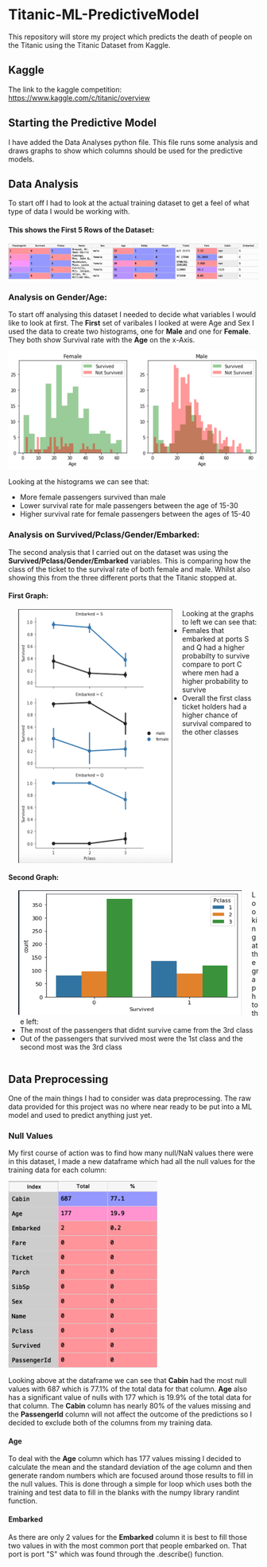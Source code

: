# Titanic-ML-PredictiveModel
This repository will store my project which predicts the death of people on the Titanic using the Titanic Dataset from Kaggle.

## Kaggle
The link to the kaggle competition: https://www.kaggle.com/c/titanic/overview

## Starting the Predictive Model
I have added the Data Analyses python file. This file runs some analysis and draws graphs to show which columns should be used for the predictive models.


## Data Analysis
To start off I had to look at the actual training dataset to get a feel of what type of data I would be working with.

#### This shows the First 5 Rows of the Dataset:

![alt-text](img/Train_Head.png)




### Analysis on Gender/Age:

To start off analysing this dataset I needed to decide what variables I would like to look at first. 
The __First__ set of varibales I looked at were Age and Sex
I used the data to create two histograms, one for **Male** and one for **Female**.
They both show Survival rate with the **Age** on the x-Axis.

![Histogram](img/Histogram.png )

Looking at the histograms we can see that:
 * More female passengers survived than male
 * Lower survival rate for male passengers between the age of 15-30 
 * Higher survival rate for female passengers between the ages of 15-40


### Analysis on Survived/Pclass/Gender/Embarked:

The second analysis that I carried out on the dataset was using the **Survived/Pclass/Gender/Embarked** variables. This is comparing how the class of the ticket to the survival rate of both female and male. Whilst also showing this from the three different ports that the Titanic stopped at. 

#### First Graph:

<table>
 <div class="col-md-6" img> 
  <img align='left' src="img/Pclass.png" width="310" height="510" hspace="20"/>   
 <div>
 <div class="col-md-6" text>
  <tr>
   <ul> Looking at the graphs to left we can see that:
    <li> Females that embarked at ports S and Q had a higher probabilty to survive compare to port C where men had a higher            probability to survive
    <li> Overall the first class ticket holders had a higher chance of survival compared to the other classes 
  </ul>
  </tr>
 </div>
</table>

#### Second Graph:
<table>
 <div calss='col=md-6'> 
  <img align='left' src="img/Survived.png" width="450" height="250" hspace="20"/>
 <div>
 <div class="col-md-6" text>
  <tr>
   <ul> Looking at the graph to the left:
    <li> The most of the passengers that didnt survive came from the 3rd class
    <li> Out of the passengers that survived most were the 1st class and the second most was the 3rd class
   </li>
  </tr>
 </div>
</table>
 
 
 
## Data Preprocessing

One of the main things I had to consider was data preprocessing. The raw data provided for this project was no where near ready to be put into a ML model and used to predict anything just yet. 

### Null Values

My first course of action was to find how many null/NaN values there were in this dataset, I made a new dataframe which had all the null values for the training data for each column:

<img src="img/Missing_value.png" width="300" height="375">

Looking above at the dataframe we can see that **Cabin** had the most null values with 687 which is 77.1% of the total data for that column. **Age** also has a significant value of nulls with 177 which is 19.9% of the total data for that column. The **Cabin** column has nearly 80% of the values missing and the **PassengerId** column will not affect the outcome of the predictions so I decided to exclude both of the columns from my training data.

#### Age

To deal with the **Age** column which has 177 values missing I decided to calculate the mean and the standard deviation of the age column and then generate random numbers which are focused around those results to fill in the null values. This is done through a simple for loop which uses both the training and test data to fill in the blanks with the numpy library randint function. 

#### Embarked

As there are only 2 values for the **Embarked** column it is best to fill those two values in with the most common port that people embarked on. That port is port "S" which was found through the .describe() function. 
